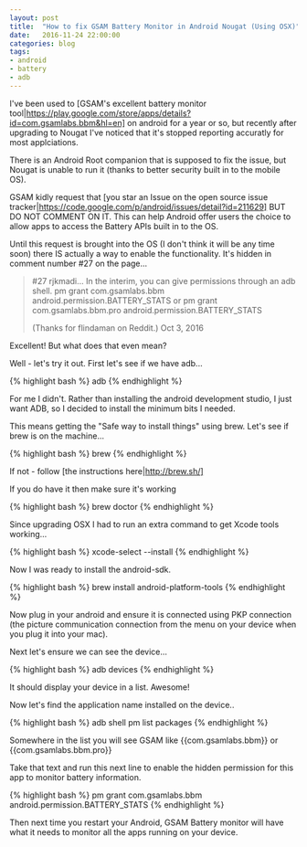 ```yaml
---
layout: post
title:  "How to fix GSAM Battery Monitor in Android Nougat (Using OSX)"
date:   2016-11-24 22:00:00
categories: blog
tags: 
- android
- battery
- adb
---
```


I've been used to [GSAM's excellent battery monitor tool|https://play.google.com/store/apps/details?id=com.gsamlabs.bbm&hl=en] on android for a year or so, but recently after upgrading to Nougat I've noticed that it's stopped reporting accuratly for most applciations.

There is an Android Root companion that is supposed to fix the issue, but Nougat is unable to run it (thanks to better security built in to the mobile OS).

GSAM kidly request that [you star an Issue on the open source issue tracker|https://code.google.com/p/android/issues/detail?id=211629] BUT DO NOT COMMENT ON IT. This can help Android offer users the choice to allow apps to access the Battery APIs built in to the OS.

Until this request is brought into the OS (I don't think it will be any time soon) there IS actually a way to enable the functionality. It's hidden in comment number #27 on the page...

>#27 rjkmadi...
>In the interim, you can give permissions through an adb shell.
>pm grant com.gsamlabs.bbm android.permission.BATTERY_STATS
>or pm grant com.gsamlabs.bbm.pro android.permission.BATTERY_STATS
>
>(Thanks for flindaman on Reddit.)
>Oct 3, 2016

Excellent! But what does that even mean?

Well - let's try it out. First let's see if we have adb...

{% highlight bash %}
adb
{% endhighlight %}

For me I didn't. Rather than installing the android development studio, I just want ADB, so I decided to install the minimum bits I needed.

This means getting the "Safe way to install things" using brew. Let's see if brew is on the machine...

{% highlight bash %}
brew
{% endhighlight %}

If not - follow [the instructions here|http://brew.sh/]

If you do have it then make sure it's working

{% highlight bash %}
brew doctor
{% endhighlight %}

Since upgrading OSX I had to run an extra command to get Xcode tools working...

{% highlight bash %}
xcode-select --install
{% endhighlight %}

Now I was ready to install the android-sdk.

{% highlight bash %}
brew install android-platform-tools
{% endhighlight %}

Now plug in your android and ensure it is connected using PKP connection (the picture communication connection from the menu on your device when you plug it into your mac).

Next let's ensure we can see the device...

{% highlight bash %}
adb devices
{% endhighlight %}

It should display your device in a list. Awesome!

Now let's find the application name installed on the device..

{% highlight bash %}
adb shell pm list packages
{% endhighlight %}

Somewhere in the list you will see GSAM like {{com.gsamlabs.bbm}} or {{com.gsamlabs.bbm.pro}}

Take that text and run this next line to enable the hidden permission for this app to monitor battery information.

{% highlight bash %}
pm grant com.gsamlabs.bbm android.permission.BATTERY_STATS
{% endhighlight %}

Then next time you restart your Android, GSAM Battery monitor will have what it needs to monitor all the apps running on your device.
